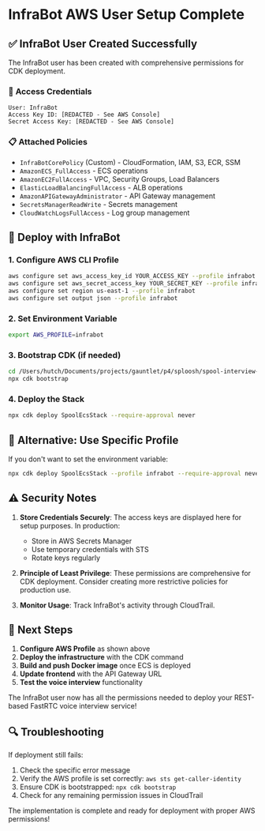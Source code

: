 # InfraBot AWS User Setup Complete

## ✅ InfraBot User Created Successfully

The InfraBot user has been created with comprehensive permissions for CDK deployment.

### 🔑 **Access Credentials**
```
User: InfraBot
Access Key ID: [REDACTED - See AWS Console]
Secret Access Key: [REDACTED - See AWS Console]
```

### 📋 **Attached Policies**
- `InfraBotCorePolicy` (Custom) - CloudFormation, IAM, S3, ECR, SSM
- `AmazonECS_FullAccess` - ECS operations
- `AmazonEC2FullAccess` - VPC, Security Groups, Load Balancers
- `ElasticLoadBalancingFullAccess` - ALB operations
- `AmazonAPIGatewayAdministrator` - API Gateway management
- `SecretsManagerReadWrite` - Secrets management
- `CloudWatchLogsFullAccess` - Log group management

## 🚀 **Deploy with InfraBot**

### 1. Configure AWS CLI Profile
```bash
aws configure set aws_access_key_id YOUR_ACCESS_KEY --profile infrabot
aws configure set aws_secret_access_key YOUR_SECRET_KEY --profile infrabot
aws configure set region us-east-1 --profile infrabot
aws configure set output json --profile infrabot
```

### 2. Set Environment Variable
```bash
export AWS_PROFILE=infrabot
```

### 3. Bootstrap CDK (if needed)
```bash
cd /Users/hutch/Documents/projects/gauntlet/p4/sploosh/spool-interview-service/infrastructure/cdk
npx cdk bootstrap
```

### 4. Deploy the Stack
```bash
npx cdk deploy SpoolEcsStack --require-approval never
```

## 🔧 **Alternative: Use Specific Profile**
If you don't want to set the environment variable:
```bash
npx cdk deploy SpoolEcsStack --profile infrabot --require-approval never
```

## ⚠️ **Security Notes**

1. **Store Credentials Securely**: The access keys are displayed here for setup purposes. In production:
   - Store in AWS Secrets Manager
   - Use temporary credentials with STS
   - Rotate keys regularly

2. **Principle of Least Privilege**: These permissions are comprehensive for CDK deployment. Consider creating more restrictive policies for production use.

3. **Monitor Usage**: Track InfraBot's activity through CloudTrail.

## 🎯 **Next Steps**

1. **Configure AWS Profile** as shown above
2. **Deploy the infrastructure** with the CDK command
3. **Build and push Docker image** once ECS is deployed
4. **Update frontend** with the API Gateway URL
5. **Test the voice interview** functionality

The InfraBot user now has all the permissions needed to deploy your REST-based FastRTC voice interview service!

## 🔍 **Troubleshooting**

If deployment still fails:
1. Check the specific error message
2. Verify the AWS profile is set correctly: `aws sts get-caller-identity`
3. Ensure CDK is bootstrapped: `npx cdk bootstrap`
4. Check for any remaining permission issues in CloudTrail

The implementation is complete and ready for deployment with proper AWS permissions!